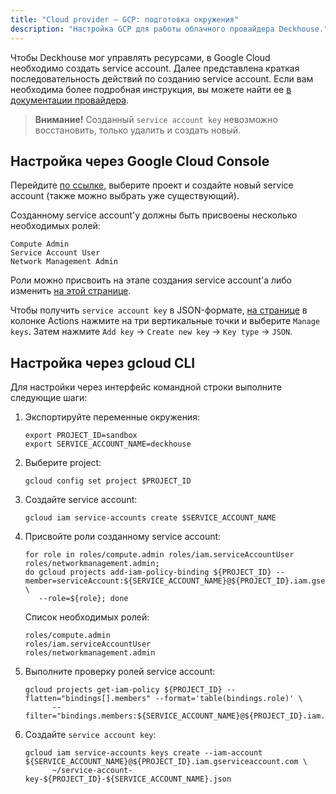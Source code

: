 ```yaml
---
title: "Cloud provider — GCP: подготовка окружения"
description: "Настройка GCP для работы облачного провайдера Deckhouse."
---
```


Чтобы Deckhouse мог управлять ресурсами, в Google Cloud необходимо создать service account. Далее представлена краткая последовательность действий по созданию service account. Если вам необходима более подробная инструкция, вы можете найти ее [в документации провайдера](https://cloud.google.com/iam/docs/service-accounts).

> **Внимание!** Созданный `service account key` невозможно восстановить, только удалить и создать новый.

## Настройка через Google Cloud Console

Перейдите [по ссылке](https://console.cloud.google.com/iam-admin/serviceaccounts), выберите проект и создайте новый service account (также можно выбрать уже существующий).

Созданному service account'у должны быть присвоены несколько необходимых ролей:

```text
Compute Admin
Service Account User
Network Management Admin
```

Роли можно присвоить на этапе создания service account'а либо изменить [на этой странице](https://console.cloud.google.com/iam-admin/iam).

Чтобы получить `service account key` в JSON-формате, [на странице](https://console.cloud.google.com/iam-admin/serviceaccounts) в колонке Actions нажмите  на три вертикальные точки и выберите `Manage keys`. Затем нажмите `Add key` -> `Create new key` -> `Key type` -> `JSON`.

## Настройка через gcloud CLI

Для настройки через интерфейс командной строки выполните следующие шаги:

1. Экспортируйте переменные окружения:

   ```shell
   export PROJECT_ID=sandbox
   export SERVICE_ACCOUNT_NAME=deckhouse
   ```

2. Выберите project:

   ```shell
   gcloud config set project $PROJECT_ID
   ```

3. Создайте service account:

   ```shell
   gcloud iam service-accounts create $SERVICE_ACCOUNT_NAME
   ```

4. Присвойте роли созданному service account:

   ```shell
   for role in roles/compute.admin roles/iam.serviceAccountUser roles/networkmanagement.admin;
   do gcloud projects add-iam-policy-binding ${PROJECT_ID} --member=serviceAccount:${SERVICE_ACCOUNT_NAME}@${PROJECT_ID}.iam.gserviceaccount.com \
      --role=${role}; done
   ```

   Список необходимых ролей:

   ```text
   roles/compute.admin
   roles/iam.serviceAccountUser
   roles/networkmanagement.admin
   ```

5. Выполните проверку ролей service account:

   ```shell
   gcloud projects get-iam-policy ${PROJECT_ID} --flatten="bindings[].members" --format='table(bindings.role)' \
         --filter="bindings.members:${SERVICE_ACCOUNT_NAME}@${PROJECT_ID}.iam.gserviceaccount.com"
   ```

6. Создайте `service account key`:

   ```shell
   gcloud iam service-accounts keys create --iam-account ${SERVICE_ACCOUNT_NAME}@${PROJECT_ID}.iam.gserviceaccount.com \
         ~/service-account-key-${PROJECT_ID}-${SERVICE_ACCOUNT_NAME}.json
   ```
